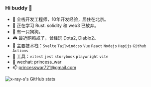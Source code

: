 ### Hi buddy 👋

- 🔭  全栈开发工程师，10年开发经验，居住在北京。
- 🌱  正在学习 Rust. solidity 和 web3 已放弃。
- 🐶  有一只狗狗。
- 🎮  最近网瘾戒了，曾经玩 Dota2, Diablo2。
- 🤖  主要技术栈：`Svelte` `Tailwindcss` `Vue` `React` `Nodejs` `Hapijs` `Github Actions`
- 🧸  工具：`vitest` `jest` `storybook` `playwright` `vite`
- 💬  wechat: princess_war
- 📫  princesswar721@gmail.com

![x-ray-s's GitHub stats](https://github-readme-stats.vercel.app/api?username=x-ray-s&show_icons=true&theme=radical)

